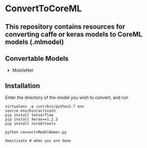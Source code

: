 ConvertToCoreML
=====================================================

This repository contains resources for converting caffe or keras models to CoreML
models (.mlmodel)
------------------------------------------------------

Convertable Models
------------------
- MobileNet

Installation
-------------
Enter the directory of the model you wish to convert, and run

```
virtualenv -p /usr/bin/python2.7 env
source env/bin/activate
pip install tensorflow
pip install keras==1.2.2
pip install coremltools

python convert<ModelName>.py

deactivate # when you are done
```
